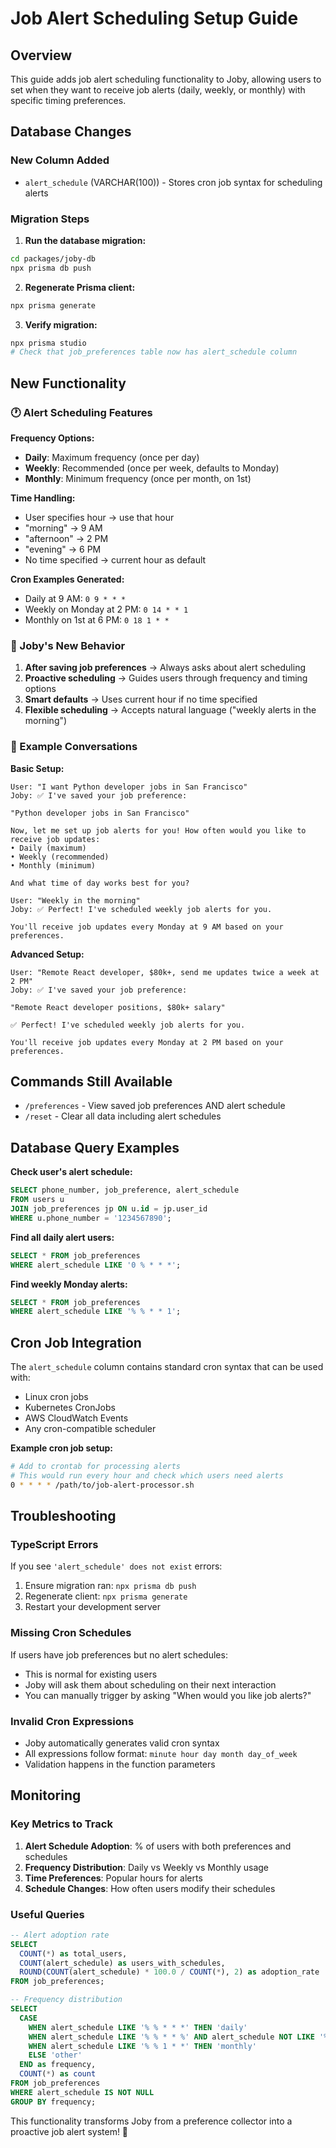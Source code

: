 # Job Alert Scheduling Setup Guide

## Overview

This guide adds job alert scheduling functionality to Joby, allowing users to set when they want to receive job alerts (daily, weekly, or monthly) with specific timing preferences.

## Database Changes

### New Column Added
- `alert_schedule` (VARCHAR(100)) - Stores cron job syntax for scheduling alerts

### Migration Steps

1. **Run the database migration:**
```bash
cd packages/joby-db
npx prisma db push
```

2. **Regenerate Prisma client:**
```bash
npx prisma generate
```

3. **Verify migration:**
```bash
npx prisma studio
# Check that job_preferences table now has alert_schedule column
```

## New Functionality

### 🕐 Alert Scheduling Features

**Frequency Options:**
- **Daily**: Maximum frequency (once per day)
- **Weekly**: Recommended (once per week, defaults to Monday)
- **Monthly**: Minimum frequency (once per month, on 1st)

**Time Handling:**
- User specifies hour → use that hour
- "morning" → 9 AM
- "afternoon" → 2 PM  
- "evening" → 6 PM
- No time specified → current hour as default

**Cron Examples Generated:**
- Daily at 9 AM: `0 9 * * *`
- Weekly on Monday at 2 PM: `0 14 * * 1`
- Monthly on 1st at 6 PM: `0 18 1 * *`

### 🤖 Joby's New Behavior

1. **After saving job preferences** → Always asks about alert scheduling
2. **Proactive scheduling** → Guides users through frequency and timing options
3. **Smart defaults** → Uses current hour if no time specified
4. **Flexible scheduling** → Accepts natural language ("weekly alerts in the morning")

### 💬 Example Conversations

**Basic Setup:**
```
User: "I want Python developer jobs in San Francisco"
Joby: ✅ I've saved your job preference:

"Python developer jobs in San Francisco"

Now, let me set up job alerts for you! How often would you like to receive job updates:
• Daily (maximum)
• Weekly (recommended) 
• Monthly (minimum)

And what time of day works best for you?

User: "Weekly in the morning"
Joby: ✅ Perfect! I've scheduled weekly job alerts for you.

You'll receive job updates every Monday at 9 AM based on your preferences.
```

**Advanced Setup:**
```
User: "Remote React developer, $80k+, send me updates twice a week at 2 PM"
Joby: ✅ I've saved your job preference:

"Remote React developer positions, $80k+ salary"

✅ Perfect! I've scheduled weekly job alerts for you.

You'll receive job updates every Monday at 2 PM based on your preferences.
```

## Commands Still Available

- `/preferences` - View saved job preferences AND alert schedule
- `/reset` - Clear all data including alert schedules

## Database Query Examples

**Check user's alert schedule:**
```sql
SELECT phone_number, job_preference, alert_schedule 
FROM users u 
JOIN job_preferences jp ON u.id = jp.user_id 
WHERE u.phone_number = '1234567890';
```

**Find all daily alert users:**
```sql
SELECT * FROM job_preferences 
WHERE alert_schedule LIKE '0 % * * *';
```

**Find weekly Monday alerts:**
```sql
SELECT * FROM job_preferences 
WHERE alert_schedule LIKE '% % * * 1';
```

## Cron Job Integration

The `alert_schedule` column contains standard cron syntax that can be used with:
- Linux cron jobs
- Kubernetes CronJobs  
- AWS CloudWatch Events
- Any cron-compatible scheduler

**Example cron job setup:**
```bash
# Add to crontab for processing alerts
# This would run every hour and check which users need alerts
0 * * * * /path/to/job-alert-processor.sh
```

## Troubleshooting

### TypeScript Errors
If you see `'alert_schedule' does not exist` errors:
1. Ensure migration ran: `npx prisma db push`
2. Regenerate client: `npx prisma generate`
3. Restart your development server

### Missing Cron Schedules
If users have job preferences but no alert schedules:
- This is normal for existing users
- Joby will ask them about scheduling on their next interaction
- You can manually trigger by asking "When would you like job alerts?"

### Invalid Cron Expressions
- Joby automatically generates valid cron syntax
- All expressions follow format: `minute hour day month day_of_week`
- Validation happens in the function parameters

## Monitoring

### Key Metrics to Track
1. **Alert Schedule Adoption**: % of users with both preferences and schedules
2. **Frequency Distribution**: Daily vs Weekly vs Monthly usage
3. **Time Preferences**: Popular hours for alerts
4. **Schedule Changes**: How often users modify their schedules

### Useful Queries
```sql
-- Alert adoption rate
SELECT 
  COUNT(*) as total_users,
  COUNT(alert_schedule) as users_with_schedules,
  ROUND(COUNT(alert_schedule) * 100.0 / COUNT(*), 2) as adoption_rate
FROM job_preferences;

-- Frequency distribution  
SELECT 
  CASE 
    WHEN alert_schedule LIKE '% % * * *' THEN 'daily'
    WHEN alert_schedule LIKE '% % * * %' AND alert_schedule NOT LIKE '% % * * *' THEN 'weekly'
    WHEN alert_schedule LIKE '% % 1 * *' THEN 'monthly'
    ELSE 'other'
  END as frequency,
  COUNT(*) as count
FROM job_preferences 
WHERE alert_schedule IS NOT NULL
GROUP BY frequency;
```

This functionality transforms Joby from a preference collector into a proactive job alert system! 🚀 